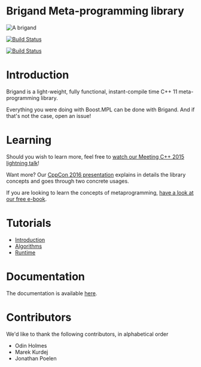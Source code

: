 Brigand Meta-programming library
================================

![A brigand](https://raw.githubusercontent.com/wiki/edouarda/brigand/brigand_small.jpg)

[![Build Status](https://travis-ci.org/edouarda/brigand.svg?branch=master)](https://travis-ci.org/edouarda/brigand)

[![Build Status](https://ci.appveyor.com/api/projects/status/github/edouarda/brigand)](https://ci.appveyor.com/project/edouarda/brigand)

# Introduction

Brigand is a light-weight, fully functional, instant-compile time C++ 11 meta-programming library.

Everything you were doing with Boost.MPL can be done with Brigand. And if that's not the case, open an issue!

# Learning

Should you wish to learn more, feel free to [watch our Meeting C++ 2015 lightning talk](https://www.youtube.com/watch?v=B8XSDhWx7hY)!

Want more? Our [CppCon 2016 presentation](https://www.youtube.com/watch?v=ky0JdPh_LgE) explains in details the library concepts and goes through two concrete usages.

If you are looking to learn the concepts of metaprogramming, [have a look at our free e-book](http://www.oreilly.com/programming/free/practical-c-plus-plus-metaprogramming.csp).

# Tutorials

 * [Introduction](https://github.com/edouarda/brigand/wiki/Introduction)
 * [Algorithms](https://github.com/edouarda/brigand/wiki/Algorithms)
 * [Runtime](https://github.com/edouarda/brigand/wiki/Runtime)

# Documentation

The documentation is available [here](https://github.com/edouarda/brigand/wiki).

# Contributors

We'd like to thank the following contributors, in alphabetical order

 * Odin Holmes
 * Marek Kurdej
 * Jonathan Poelen
